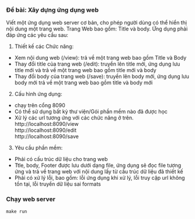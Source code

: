 ### Đề bài: Xây dựng ứng dụng web


Viết một ứng dụng web server cơ bản, cho phép người dùng có thể hiển thị nội
dung một trang web. Trang Web bao gồm: Title và body.
Ứng dụng phải đáp ứng các yêu cầu sau:
1. Thiết kế các Chức năng:
- Xem nội dung web (/view): trả về một trang web bao gồm Title và Body
- Thay đổi title của trang web (/edit): truyền lên title mới, ứng dụng lưu title
mới và trả về một trang web bao gồm title mới và body
- Thay đổi body của trang web (/save): truyền lên body mới, ứng dụng lưu
body mới trả về một trang web bao gồm title và body mới
2. Cấu hình ứng dụng:
- chạy trên cổng 8090
- Có thể sử dụng bất kỳ thư viện/Gói phần mềm nào đã được học
- Xử lý các url tương ứng với các chức năng ở trên.   
http://localhost:8090/view   
http://localhost:8090/edit   
http://localhost:8090/save   
3. Yêu cầu phần mềm:
- Phải có cấu trúc dữ liệu cho trang web
- Ttle, body, Footer được lưu dưới dạng file, ứng dụng sẽ đọc file tương
ứng và trả về trang web với nội dung lấy từ cấu trúc dữ liệu đã thiết kế
- Phải có xử lý lỗi, bao gồm: lỗi ứng dụng khi xử lý, lỗi truy cập url không tồn
tại, lỗi truyền dữ liệu sai formats



### Chạy web server
```
make run
```